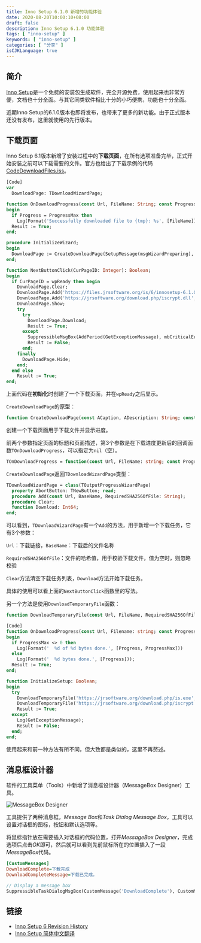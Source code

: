 ```yaml
---
title: Inno Setup 6.1.0 新增的功能体验
date: 2020-08-20T10:00:10+08:00
draft: false
description: Inno Setup 6.1.0 功能体验
tags: [ "inno-setup" ]
keywords: [ "inno-setup" ]
categories: [ "分享" ]
isCJKLanguage: true
---
```


## 简介

[Inno Setup](https://jrsoftware.org/isinfo.php)是一个免费的安装包生成软件，完全开源免费，使用起来也非常方便，文档也十分全面。与其它同类软件相比十分的小巧便携，功能也十分全面。

近期Inno Setup的6.1.0版本也即将发布，也带来了更多的新功能。由于正式版本还没有发布，这里就使用的先行版本。

## 下载页面

Inno Setup 6.1版本新增了安装过程中的**下载页面**，在所有选项准备完毕，正式开始安装之前可以下载需要的文件。官方也给出了下载示例的代码 [CodeDownloadFiles.iss](https://jrsoftware.github.io/issrc/Examples/CodeDownloadFiles.iss)。

``` pascal
[Code]
var
  DownloadPage: TDownloadWizardPage;

function OnDownloadProgress(const Url, FileName: String; const Progress, ProgressMax: Int64): Boolean;
begin
  if Progress = ProgressMax then
    Log(Format('Successfully downloaded file to {tmp}: %s', [FileName]));
  Result := True;
end;

procedure InitializeWizard;
begin
  DownloadPage := CreateDownloadPage(SetupMessage(msgWizardPreparing), SetupMessage(msgPreparingDesc), @OnDownloadProgress);
end;

function NextButtonClick(CurPageID: Integer): Boolean;
begin
  if CurPageID = wpReady then begin
    DownloadPage.Clear;
    DownloadPage.Add('https://files.jrsoftware.org/is/6/innosetup-6.1.0-dev.exe', 'innosetup-6.1.0-dev.exe', '');
    DownloadPage.Add('https://jrsoftware.org/download.php/iscrypt.dll', 'ISCrypt.dll', '2f6294f9aa09f59a574b5dcd33be54e16b39377984f3d5658cda44950fa0f8fc');
    DownloadPage.Show;
    try
      try
        DownloadPage.Download;
        Result := True;
      except
        SuppressibleMsgBox(AddPeriod(GetExceptionMessage), mbCriticalError, MB_OK, IDOK);
        Result := False;
      end;
    finally
      DownloadPage.Hide;
    end;
  end else
    Result := True;
end;
```

上面代码在**初始化**时创建了一个下载页面，并在`wpReady`之后显示。

`CreateDownloadPage`的原型：

```pascal
function CreateDownloadPage(const ACaption, ADescription: String; const OnDownloadProgress: TOnDownloadProgress): TDownloadWizardPage;
```

创建一个下载页面用于下载文件并显示进度。

前两个参数指定页面的标题和页面描述，第3个参数是在下载进度更新后的回调函数`TOnDownloadProgress`，可以指定为`nil`（空）。

``` pascal
TOnDownloadProgress = function(const Url, FileName: string; const Progress, ProgressMax: Int64): Boolean;
```

`CreateDownloadPage`返回`TDownloadWizardPage`类型：

``` pascal
TDownloadWizardPage = class(TOutputProgressWizardPage)
  property AbortButton: TNewButton; read;
  procedure Add(const Url, BaseName, RequiredSHA256OfFile: String);
  procedure Clear;
  function Download: Int64;
end;
```

可以看到，`TDownloadWizardPage`有一个`Add`的方法，用于新增一个下载任务，它有3个参数：

`Url`：下载链接，`BaseName`：下载后的文件名称

`RequiredSHA256OfFile`：文件的哈希值，用于校验下载文件，值为空时，则忽略校验

`Clear`方法清空下载任务列表，`Download`方法开始下载任务。

具体的使用可以看上面的`NextButtonClick`函数里的写法。

另一个方法是使用`DownloadTemporaryFile`函数：

``` pascal
function DownloadTemporaryFile(const Url, FileName, RequiredSHA256OfFile: String; const OnDownloadProgress: TOnDownloadProgress): Int64;
```

``` pascal
[Code]
function OnDownloadProgress(const Url, Filename: string; const Progress, ProgressMax: Int64): Boolean;
begin
  if ProgressMax <> 0 then
    Log(Format('  %d of %d bytes done.', [Progress, ProgressMax]))
  else
    Log(Format('  %d bytes done.', [Progress]));
  Result := True;
end;

function InitializeSetup: Boolean;
begin
  try
    DownloadTemporaryFile('https://jrsoftware.org/download.php/is.exe', 'innosetup-latest.exe', '', @OnDownloadProgress);
    DownloadTemporaryFile('https://jrsoftware.org/download.php/iscrypt.dll', 'ISCrypt.dll', '2f6294f9aa09f59a574b5dcd33be54e16b39377984f3d5658cda44950fa0f8fc', @OnDownloadProgress);
    Result := True;
  except
    Log(GetExceptionMessage);
    Result := False;
  end;
end;
```

使用起来和前一种方法有所不同，但大致都是类似的，这里不再赘述。

## 消息框设计器

软件的工具菜单（Tools）中新增了消息框设计器（MessageBox Designer）工具。

![MessageBox Designer](https://i.loli.net/2020/12/17/yvRmi2tD8EHpOrF.png)

工具提供了两种消息框，*Message Box*和*Task Dialog Message Box*，工具可以设置对话框的图标，按钮和默认选项等。

将鼠标指针放在需要插入对话框的代码位置，打开*MessageBox Designer*，完成选项后点击*OK*即可，然后就可以看到先前鼠标所在的位置插入了一段*MessageBox*代码。

``` ini
[CustomMessages]
DownloadComplete=下载完成
DownloadCompleteMessage=下载已完成。
```

``` pascal
// Display a message box
SuppressibleTaskDialogMsgBox(CustomMessage('DownloadComplete'), CustomMessage('DownloadCompleteMessage'), mbInformation, MB_OK, ['OK'], 0, IDOK);
```

## 链接

- [Inno Setup 6 Revision History](http://jrsoftware.github.io/issrc/whatsnew.htm)
- [Inno Setup 简体中文翻译](https://github.com/kira-96/Inno-Setup-Chinese-Simplified-Translation)
